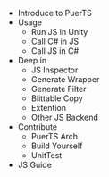 * Introduce to PuerTS
* Usage
    * Run JS in Unity
    * Call C# in JS
    * Call JS in C#
* Deep in
    * JS Inspector
    * Generate Wrapper
    * Generate Filter
    * Blittable Copy
    * Extention
    * Other JS Backend
* Contribute
    * PuerTS Arch
    * Build Yourself
    * UnitTest
* JS Guide